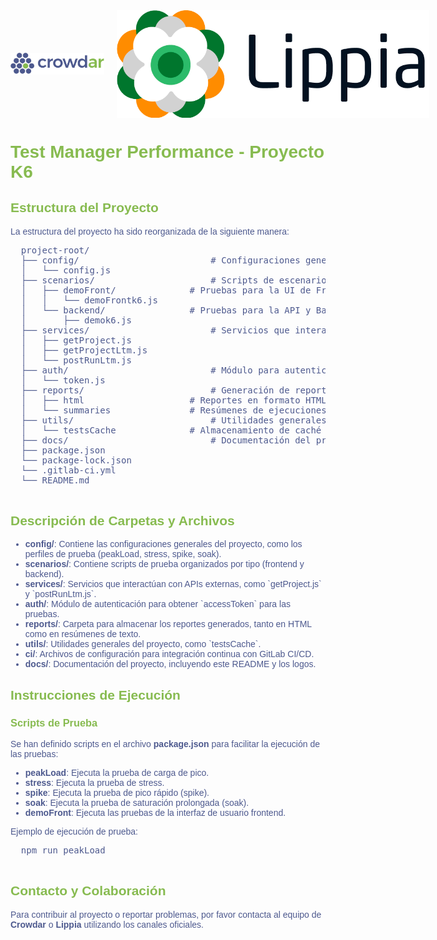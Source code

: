<html>
<head>
  <style>
    body {
      font-family: 'Montserrat', sans-serif;
      color: #4D598E;
    }
    h1, h2, h3, h4, h5, h6 {
      font-family: 'Montserrat', sans-serif;
      font-weight: 900;
      color: #87BB50;
    }
    .logo-container {
      display: flex;
      align-items: center;
      gap: 20px;
    }
    .logo {
      width: 150px;
    }
  </style>
</head>
<body>
  <div class="logo-container">
    <img src="docs/logo_crowdar.png" alt="Crowdar Logo" class="logo" />
    <img src="docs/logo_lippia.png" alt="Lippia Logo" class="logo" style="width: 500px;" />
  </div>

  <h1>Test Manager Performance - Proyecto K6</h1>
  
  <h2>Estructura del Proyecto</h2>
  <p> La estructura del proyecto ha sido reorganizada de la siguiente manera:</p>

  <pre>
  project-root/
  ├── config/                         # Configuraciones generales del proyecto
  │   └── config.js
  ├── scenarios/                      # Scripts de escenarios de prueba
  │   ├── demoFront/              # Pruebas para la UI de Frontend
  │   │   └── demoFrontk6.js
  │   └── backend/                # Pruebas para la API y Backend
  │       ├── demok6.js
  ├── services/                       # Servicios que interactúan con la API o bases de datos
  │   ├── getProject.js
  │   ├── getProjectLtm.js
  │   └── postRunLtm.js
  ├── auth/                           # Módulo para autenticación
  │   └── token.js
  ├── reports/                        # Generación de reportes
  │   ├── html                    # Reportes en formato HTML
  │   └── summaries               # Resúmenes de ejecuciones de pruebas
  ├── utils/                          # Utilidades generales
  │   └── testsCache              # Almacenamiento de caché
  ├── docs/                           # Documentación del proyecto
  ├── package.json
  └── package-lock.json
  └── .gitlab-ci.yml
  └── README.md
  </pre>

  <h2>Descripción de Carpetas y Archivos</h2>
  <ul>
    <li><strong>config/</strong>: Contiene las configuraciones generales del proyecto, como los perfiles de prueba (peakLoad, stress, spike, soak).</li>
    <li><strong>scenarios/</strong>: Contiene scripts de prueba organizados por tipo (frontend y backend).</li>
    <li><strong>services/</strong>: Servicios que interactúan con APIs externas, como `getProject.js` y `postRunLtm.js`.</li>
    <li><strong>auth/</strong>: Módulo de autenticación para obtener `accessToken` para las pruebas.</li>
    <li><strong>reports/</strong>: Carpeta para almacenar los reportes generados, tanto en HTML como en resúmenes de texto.</li>
    <li><strong>utils/</strong>: Utilidades generales del proyecto, como `testsCache`.</li>
    <li><strong>ci/</strong>: Archivos de configuración para integración continua con GitLab CI/CD.</li>
    <li><strong>docs/</strong>: Documentación del proyecto, incluyendo este README y los logos.</li>
  </ul>

  <h2>Instrucciones de Ejecución</h2>
  <h3>Scripts de Prueba</h3>
  <p>Se han definido scripts en el archivo <strong>package.json</strong> para facilitar la ejecución de las pruebas:</p>
  <ul>
    <li><strong>peakLoad</strong>: Ejecuta la prueba de carga de pico.</li>
    <li><strong>stress</strong>: Ejecuta la prueba de stress.</li>
    <li><strong>spike</strong>: Ejecuta la prueba de pico rápido (spike).</li>
    <li><strong>soak</strong>: Ejecuta la prueba de saturación prolongada (soak).</li>
    <li><strong>demoFront</strong>: Ejecuta las pruebas de la interfaz de usuario frontend.</li>
  </ul>
  <p>Ejemplo de ejecución de prueba:</p>
  <pre>
  npm run peakLoad
  </pre>

  <h2>Contacto y Colaboración</h2>
  <p>Para contribuir al proyecto o reportar problemas, por favor contacta al equipo de <strong>Crowdar</strong> o <strong>Lippia</strong> utilizando los canales oficiales.</p>
</body>
</html>






